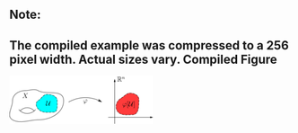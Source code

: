Note:
-----

The compiled example was compressed to a 256
pixel width. Actual sizes vary.
Compiled Figure
---------------
![Example](Chart_in_a_Manifold.png)
